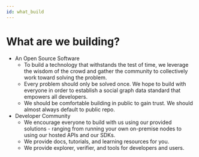 ```yaml
---
id: what_build
---
```


# What are we building?

- An Open Source Software
    - To build a technology that withstands the test of time, we leverage the wisdom of the crowd and gather the community to collectively work toward solving the problem. 
    - Every problem should only be solved once. We hope to build with everyone in order to establish a social graph data standard that empowers all developers. 
    - We should be comfortable building in public to gain trust. We should almost always default to public repo.
- Developer Community
    - We encourage everyone to build with us using our provided solutions - ranging from running your own on-premise nodes to using our hosted APIs and our SDKs. 
    - We provide docs, tutorials, and learning resources for you.
    - We provide explorer, verifier, and tools for developers and users. 
